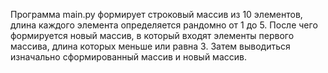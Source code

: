 Программа main.py формирует строковый массив из 10 элементов, длина каждого элемента определяется рандомно от 1 до 5.
После чего формируется новый массив, в который входят элементы первого массива, длина которых меньше или равна 3.
Затем выводиться изначально сформированный массив и новый массив.
